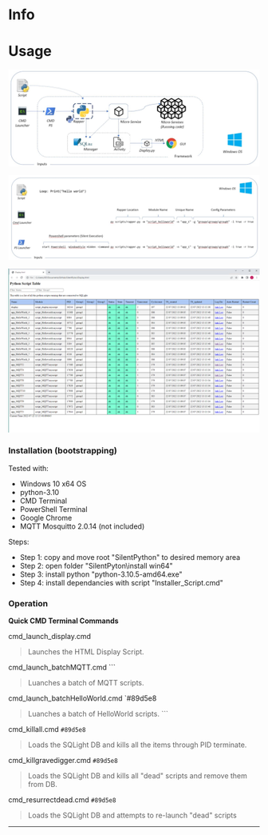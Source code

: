 # Info



# Usage

![alt text](https://github.com/jmor2000/SilentPython/blob/db88932ce6032c21e34c71e9dce0a891bf5bc359/img/Architecture.PNG?raw=true)


![alt text](https://github.com/jmor2000/SilentPython/blob/744e206cb2ec94538453e8ecc8398d7f95f2568f/img/Launch%20Script.JPG?raw=true)


![alt text](https://github.com/jmor2000/SilentPython/blob/744e206cb2ec94538453e8ecc8398d7f95f2568f/img/HTML-Display.PNG?raw=true)


### Installation (bootstrapping)

Tested with:
- Windows 10 x64 OS
- python-3.10
- CMD Terminal
- PowerShell Terminal
- Google Chrome
- MQTT Mosquitto 2.0.14 (not included)

Steps:
- Step 1: copy and move root "SilentPython" to desired memory area
- Step 2: open folder "SilentPyton\install win64"
- Step 3: install python "python-3.10.5-amd64.exe"
- Step 4: install dependancies with script "Installer_Script.cmd"

### Operation

**Quick CMD Terminal Commands**

cmd_launch_display.cmd 
> Launches the HTML Display Script.
  
cmd_launch_batchMQTT.cmd ```
> Luanches a batch of MQTT scripts.

cmd_launch_batchHelloWorld.cmd `#89d5e8
> Luanches a batch of HelloWorld scripts. ```

cmd_killall.cmd `#89d5e8`
> Loads the SQLight DB and kills all the items through PID terminate.

cmd_killgravedigger.cmd `#89d5e8`
> Loads the SQLight DB and kills all "dead" scripts and remove them from DB.
  
cmd_resurrectdead.cmd `#89d5e8`
> Loads the SQLight DB and attempts to re-launch "dead" scripts

-----------------------------------------------------------------------------------


